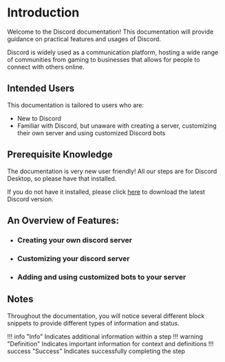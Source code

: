 # Introduction

Welcome to the Discord documentation! This documentation will provide guidance on practical features and usages of Discord.

Discord is widely used as a communication platform, hosting a wide range of communities from gaming to businesses that allows for people to connect with others online.

## Intended Users

This documentation is tailored to users who are:

* New to Discord
* Familiar with Discord, but unaware with creating a server, customizing their own server and using customized Discord bots

## Prerequisite Knowledge

The documentation is very new user friendly! All our steps are for Discord Desktop, so please have that installed.

If you do not have it installed, please click [here](https://discord.com/download) to download the latest Discord version.

## An Overview of Features:

* ### Creating your own discord server

* ### Customizing your discord server

* ### Adding and using customized bots to your server

## Notes

Throughout the documentation, you will notice several different block snippets to provide different types of information and status.

!!! info "Info"
    Indicates additional information within a step
!!! warning "Definition"
    Indicates important information for context and definitions
!!! success "Success"
    Indicates successfully completing the step
